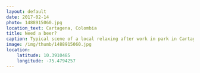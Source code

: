 ```yaml
---
layout: default
date: 2017-02-14
photo: 1488915060.jpg
location_text: Cartagena, Colombia
title: Need a beer?
caption: Typical scene of a local relaxing after work in park in Cartagena, Colombia.
image: /img/thumb/1488915060.jpg
location:
    latitude: 10.3910485
    longitude: -75.4794257
---
```


